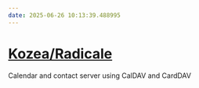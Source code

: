 ```yaml
---
date: 2025-06-26 10:13:39.488995
---
```


# [Kozea/Radicale](https://github.com/Kozea/Radicale)

Calendar and contact server using CalDAV and CardDAV